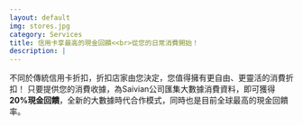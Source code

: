 ```yaml
---
layout: default
img: stores.jpg
category: Services
title: 信用卡享最高的現金回饋<<br>從您的日常消費開始！
description: |
---
```

  不同於傳統信用卡折扣，折扣店家由您決定，您值得擁有更自由、更靈活的消費折扣！
  只要提供您的消費收據，為Saivian公司匯集大數據消費資料，即可獲得<strong>20%現金回饋</strong>，全新的大數據時代合作模式，同時也是目前全球最高的現金回饋率。
